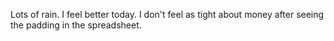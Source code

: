 Lots of rain. I feel better today. I don't feel as tight about money after seeing the padding in the spreadsheet.
